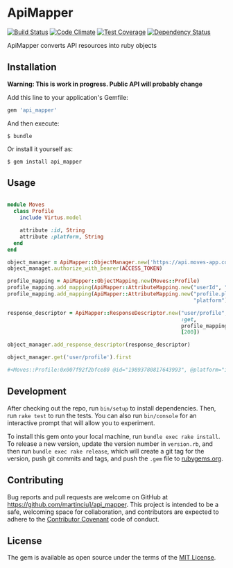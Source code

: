 # ApiMapper

[![Build Status](https://travis-ci.org/martinciu/api_mapper.svg?branch=master)](https://travis-ci.org/martinciu/api_mapper)
[![Code Climate](https://codeclimate.com/github/martinciu/api_mapper/badges/gpa.svg)](https://codeclimate.com/github/martinciu/api_mapper)
[![Test Coverage](https://codeclimate.com/github/martinciu/api_mapper/badges/coverage.svg)](https://codeclimate.com/github/martinciu/api_mapper/coverage)
[![Dependency Status](https://gemnasium.com/martinciu/api_mapper.svg)](https://gemnasium.com/martinciu/api_mapper)

ApiMapper converts API resources into ruby objects

## Installation

**Warning: This is work in progress. Public API will probably change** 

Add this line to your application's Gemfile:

```ruby
gem 'api_mapper'
```

And then execute:

    $ bundle

Or install it yourself as:

    $ gem install api_mapper

## Usage

```ruby

module Moves
  class Profile
    include Virtus.model

    attribute :id, String
    attribute :platform, String
  end
end

object_manager = ApiMapper::ObjectManager.new('https://api.moves-app.com/api/1.1/')
object_managet.authorize_with_bearer(ACCESS_TOKEN)

profile_mapping = ApiMapper::ObjectMapping.new(Moves::Profile)
profile_mapping.add_mapping(ApiMapper::AttributeMapping.new("userId", "id"))
profile_mapping.add_mapping(ApiMapper::AttributeMapping.new("profile.platform", 
                                                            "platform"))

response_descriptor = ApiMapper::ResponseDescriptor.new("user/profile", 
                                                        :get, 
                                                        profile_mapping, 
                                                        [200])

object_manager.add_response_descriptor(response_descriptor)

object_manager.get('user/profile').first

#<Moves::Profile:0x007f92f2bfce80 @id="19893780817643993", @platform="ios">

```

## Development

After checking out the repo, run `bin/setup` to install dependencies. Then, run `rake test` to run the tests. You can also run `bin/console` for an interactive prompt that will allow you to experiment.

To install this gem onto your local machine, run `bundle exec rake install`. To release a new version, update the version number in `version.rb`, and then run `bundle exec rake release`, which will create a git tag for the version, push git commits and tags, and push the `.gem` file to [rubygems.org](https://rubygems.org).

## Contributing

Bug reports and pull requests are welcome on GitHub at https://github.com/martinciu]/api_mapper. This project is intended to be a safe, welcoming space for collaboration, and contributors are expected to adhere to the [Contributor Covenant](contributor-covenant.org) code of conduct.


## License

The gem is available as open source under the terms of the [MIT License](http://opensource.org/licenses/MIT).

